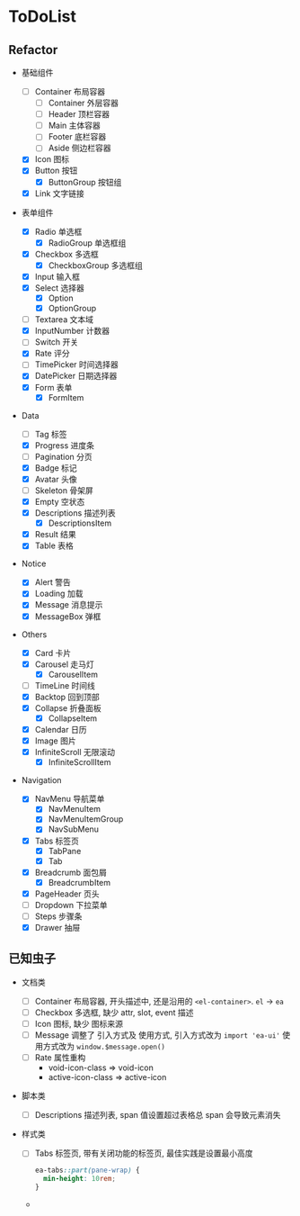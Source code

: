 # ToDoList

## Refactor

- 基础组件

  - [ ] Container 布局容器
    - [ ] Container 外层容器
    - [ ] Header 顶栏容器
    - [ ] Main 主体容器
    - [ ] Footer 底栏容器
    - [ ] Aside 侧边栏容器
  - [x] Icon 图标
  - [x] Button 按钮
    - [x] ButtonGroup 按钮组
  - [x] Link 文字链接

- 表单组件

  - [x] Radio 单选框
    - [x] RadioGroup 单选框组
  - [x] Checkbox 多选框
    - [x] CheckboxGroup 多选框组
  - [x] Input 输入框
  - [x] Select 选择器
    - [x] Option
    - [x] OptionGroup
  - [ ] Textarea 文本域
  - [x] InputNumber 计数器
  - [ ] Switch 开关
  - [x] Rate 评分
  - [ ] TimePicker 时间选择器
  - [x] DatePicker 日期选择器
  - [x] Form 表单
    - [x] FormItem

- Data

  - [ ] Tag 标签
  - [x] Progress 进度条
  - [ ] Pagination 分页
  - [x] Badge 标记
  - [x] Avatar 头像
  - [ ] Skeleton 骨架屏
  - [x] Empty 空状态
  - [x] Descriptions 描述列表
    - [x] DescriptionsItem
  - [x] Result 结果
  - [x] Table 表格

- Notice

  - [x] Alert 警告
  - [x] Loading 加载
  - [x] Message 消息提示
  - [x] MessageBox 弹框

- Others

  - [x] Card 卡片
  - [x] Carousel 走马灯
    - [x] CarouselItem
  - [ ] TimeLine 时间线
  - [x] Backtop 回到顶部
  - [x] Collapse 折叠面板
    - [x] CollapseItem
  - [x] Calendar 日历
  - [x] Image 图片
  - [x] InfiniteScroll 无限滚动
    - [x] InfiniteScrollItem

- Navigation

  - [x] NavMenu 导航菜单
    - [x] NavMenuItem
    - [x] NavMenuItemGroup
    - [x] NavSubMenu
  - [x] Tabs 标签页
    - [x] TabPane
    - [x] Tab
  - [x] Breadcrumb 面包屑
    - [x] BreadcrumbItem
  - [x] PageHeader 页头
  - [ ] Dropdown 下拉菜单
  - [ ] Steps 步骤条
  - [x] Drawer 抽屉

## 已知虫子

- 文档类

  - [ ] Container 布局容器, 开头描述中, 还是沿用的 `<el-container>`. `el` -> `ea`
  - [ ] Checkbox 多选框, 缺少 attr, slot, event 描述
  - [ ] Icon 图标, 缺少 图标来源
  - [ ] Message 调整了 引入方式及 使用方式,
        引入方式改为 `import 'ea-ui'`
        使用方式改为 `window.$message.open()`
  - [ ] Rate 属性重构
    - void-icon-class => void-icon
    - active-icon-class => active-icon

- 脚本类

  - [ ] Descriptions 描述列表, span 值设置超过表格总 span 会导致元素消失

- 样式类

  - [ ] Tabs 标签页, 带有关闭功能的标签页, 最佳实践是设置最小高度
    ```css
    ea-tabs::part(pane-wrap) {
      min-height: 10rem;
    }
    ```
  -
